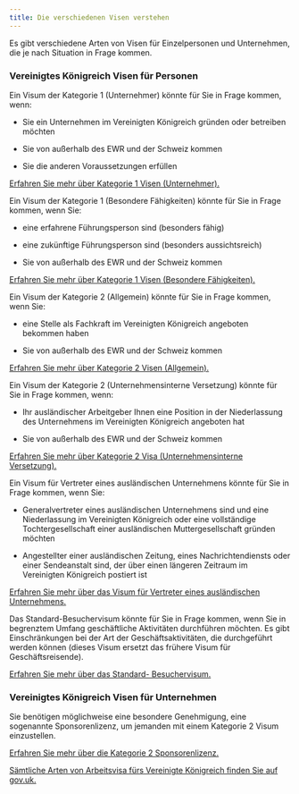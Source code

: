 ```yaml
---
title: Die verschiedenen Visen verstehen
---
```


Es gibt verschiedene Arten von Visen für Einzelpersonen und Unternehmen, die je nach Situation in Frage kommen.

### Vereinigtes Königreich Visen für Personen

Ein Visum der Kategorie 1 (Unternehmer) könnte für Sie in Frage kommen, wenn:

- Sie ein Unternehmen im Vereinigten Königreich gründen oder betreiben möchten

- Sie von außerhalb des EWR und der Schweiz kommen

- Sie die anderen Voraussetzungen erfüllen

[Erfahren Sie mehr über Kategorie 1 Visen (Unternehmer).](https://www.gov.uk/tier-1-entrepreneur/overview)

Ein Visum der Kategorie 1 (Besondere Fähigkeiten) könnte für Sie in Frage kommen, wenn Sie:

- eine erfahrene Führungsperson sind (besonders fähig)

- eine zukünftige Führungsperson sind (besonders aussichtsreich)

- Sie von außerhalb des EWR und der Schweiz kommen

[Erfahren Sie mehr über Kategorie 1 Visen (Besondere Fähigkeiten).](https://www.gov.uk/tier-1-exceptional-talent/overview)

Ein Visum der Kategorie 2 (Allgemein) könnte für Sie in Frage kommen, wenn Sie:
 
- eine Stelle als Fachkraft im Vereinigten Königreich angeboten bekommen haben

- Sie von außerhalb des EWR und der Schweiz kommen
 
[Erfahren Sie mehr über Kategorie 2 Visen (Allgemein).](https://www.gov.uk/tier-2-general/overview)

Ein Visum der Kategorie 2 (Unternehmensinterne Versetzung) könnte für Sie in Frage kommen, wenn:

- Ihr ausländischer Arbeitgeber Ihnen eine Position in der Niederlassung des Unternehmens im Vereinigten Königreich angeboten hat

- Sie von außerhalb des EWR und der Schweiz kommen

[Erfahren Sie mehr über Kategorie 2 Visa (Unternehmensinterne Versetzung).](https://www.gov.uk/tier-2-intracompany-transfer-worker-visa/overview)

Ein Visum für Vertreter eines ausländischen Unternehmens könnte für Sie in Frage kommen, wenn Sie:

- Generalvertreter eines ausländischen Unternehmens sind und eine Niederlassung im Vereinigten Königreich oder eine vollständige Tochtergesellschaft einer ausländischen Muttergesellschaft gründen möchten
 
- Angestellter einer ausländischen Zeitung, eines Nachrichtendiensts oder einer Sendeanstalt sind, der über einen längeren Zeitraum im Vereinigten Königreich postiert ist

[Erfahren Sie mehr über das Visum für Vertreter eines ausländischen Unternehmens.](https://www.gov.uk/representative-overseas-business/overview)

Das Standard-Besuchervisum könnte für Sie in Frage kommen, wenn Sie in begrenztem Umfang geschäftliche Aktivitäten durchführen möchten. Es gibt Einschränkungen bei der Art der Geschäftsaktivitäten, die durchgeführt werden können (dieses Visum ersetzt das frühere Visum für Geschäftsreisende).

[Erfahren Sie mehr über das Standard- Besuchervisum.](https://www.gov.uk/standard-visitor-visa)

### Vereinigtes Königreich Visen für Unternehmen

Sie benötigen möglichweise eine besondere Genehmigung, eine sogenannte Sponsorenlizenz, um jemanden mit einem Kategorie 2 Visum einzustellen.

[Erfahren Sie mehr über die Kategorie 2 Sponsorenlizenz.](https://www.gov.uk/uk-visa-sponsorship-employers/overview)

[Sämtliche Arten von Arbeitsvisa fürs Vereinigte Königreich finden Sie auf gov.uk.](https://www.gov.uk/browse/visas-immigration/work-visas)
